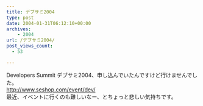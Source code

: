 ```yaml
---
title: デブサミ2004
type: post
date: 2004-01-31T06:12:10+00:00
archives:
    - 2004
url: /デブサミ2004/
post_views_count:
  - 53

---
```

Developers Summit デブサミ2004、申し込んでいたんですけど行けませんでした。  
<http://www.seshop.com/event/dev/>  
最近、イベントに行くのも難しいなー、とちょっと悲しい気持ちです。